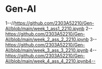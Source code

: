 # Gen-AI
1--//https://github.com/2303A52210/Gen-AI/blob/main/week_1_ass1_2210.ipynb
2--https://github.com/2303A52210/Gen-AI/blob/main/week_2_ass_2_2210.ipynb
3--https://github.com/2303A52210/Gen-AI/blob/main/week_3_ass_3_2210.ipynb
4--https://github.com/2303A52210/Gen-AI/blob/main/week_4_ass_4_2210.ipynb4--
